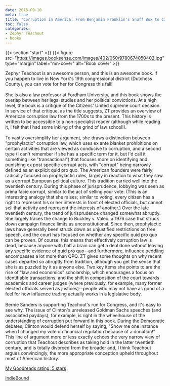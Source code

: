 ```yaml
---
date: 2016-09-10
meta: true
title: "Corruption in America: From Benjamin Franklin's Snuff Box to Citizens United"
toc: false
categories:
- Zephyr Teachout
- books
---
```


{{< section "start" >}}
{{< figure src="https://images.booksense.com/images/402/050/9780674050402.jpg" type="margin" label="mn-cover" alt="Book cover" >}}

Zephyr Teachout is an awesome person, and this is an awesome book. If you happen to live in New York's 19th congressional district (Dutchess County), you can vote for her for Congress this fall!<br /><br />She is also a law professor at Fordham University, and this book shows the overlap between her legal studies and her political convictions. At a high level, the book is a critique of the Citizens' United supreme court decision. In service of that critique, as the title suggests, ZT provides an overview of American corruption law from the 1700s to the present. This history is written to be accessible to a non-specialist reader (although while reading it, I felt that I had some inkling of the grind of law school!). <br /><br />To vastly oversimplify her argument, she draws a distinction between "prophylactic" corruption law, which uses ex ante blanket prohibitions on certain activities that are viewed as conducive to corruption, and a second type (I can't remember if she has a specific term for it, but I'd call it something like "transactional") that focuses more on identifying and punishing ex post specific corrupt acts, with "corrupt" being narrowly defined as an explicit quid pro quo. The American founders were fairly radically focused on prophylactic rules, largely in reaction to what they saw as a corrupt European political culture. This tradition carried well into the twentieth century. During this phase of jurisprudence, lobbying was seen as prima facie corrupt, similar to the act of selling your vote. (This is an interesting analogy that she raises; similar to voting, every citizen has a right to represent his or her interests in front of elected officials, but cannot sell that activity and represent the interests of another.) Over the late twentieth century, the trend of jurisprudence changed somewhat abruptly. She largely traces the change to Buckley v. Valeo, a 1976 case that struck down campaign finance limits as unconstitutional. Since then, prophylactic laws have generally been struck down as unjustified restrictions on free speech, and the court has focused on whether any specific quid pro quo can be proven. Of course, this means that effectively corruption law is dead, because anyone with half a brain can get a deal done without leaving any specific evidence of quid pro quo--and furthermore, influence peddling encompasses a lot more than QPQ. ZT gives some thoughts on why recent cases departed so abruptly from tradition, although you get the sense that she is as puzzled by it as anyone else. Two key items she points to are the rise of "law and economics" scholarship, which encourages a focus on identifiable transactions, and the shift in composition of the court towards academics and career judges (where previously, for example, many former elected officials served as justices)--people who may not have as good of a feel for how influence trading actually works in a legislative body.<br /><br />Bernie Sanders is supporting Teachout's run for Congress, and it's easy to see why. The issue of Clinton's unreleased Goldman Sachs speeches (and associated paydays), for example, is right in the wheelhouse of the understanding of corruption put forward in this book. During the Democratic debates, Clinton would defend herself by saying, "Show me one instance when I changed my vote on financial regulation because of a donation!" This line of argument more or less exactly echoes the very narrow view of corruption that Teachout describes as taking hold in the latter twentieth century, and is totally divorced from the broader and, I think Teachout argues convincingly, the more appropriate conception upheld throughout most of American history.

[My Goodreads rating: 5 stars](https://www.goodreads.com/review/show/1737240693)  

[IndieBound](https://www.indiebound.org/book/9780674050402)
